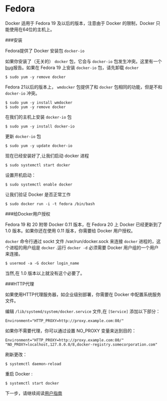 Fedora
===

Docker 适用于 Fedora 19 及以后的版本，注意由于 Docker 的限制，Docker 只能使用在64位的主机上。

###安装

Fedora提供了 Docker 安装包 `docker-io`

如果你安装了（无关的） `docker` 包，它会与 `docker-io` 包发生冲突。这里有一个[bug](https://bugzilla.redhat.com/show_bug.cgi?id=1043676)报告。如果在 Fedora 19 上安装 `docker-io` 包，请先卸载 `docker`

	$ sudo yum -y remove docker

Fedora 21以后的版本上， `wmdocker` 包提供了和 `docker` 包相同的功能，但是不和 `docker-io` 冲突。

	$ sudo yum -y install wmdocker
	$ sudo yum -y remove docker

在我们的主机上安装 `docker-io` 包

	$ sudo yum -y install docker-io

更新 `docker-io` 包

	$ sudo yum -y update docker-io

现在已经安装好了,让我们启动 docker 进程

	$ sudo systemctl start docker

设置开机启动：

	$ sudo systemctl enable docker

让我们验证 Docker 是否正常工作

	$ sudo docker run -i -t fedora /bin/bash

###给Docker用户授权

Fedora 19 和 20 附带 Docker 0.11 版本，在 Fedora 20 上 Docker 已经更新到了 1.0 版本。如果你还在使用 0.11 版本，你需要给 Docker 用户授权。

`docker` 命令行通过 sockt 文件 /var/run/docker.sock 来连接 `docker` 进程的，这个进程的用户组是 `docker` .运行 `docker -d` 必须需要 Docker 用户组的一个用户来连接。

	$ usermod -a -G docker login_name

当然,在 1.0 版本以上就没有这个必要了。

###HTTP代理

如果使用HTTP代理服务器，如企业级别部署，你需要在 Docker 中配置系统服务文件。

编辑 `/lib/systemd/system/docker.service` 文件,在 `[Service]` 添加以下部分：

	Environment="HTTP_PROXY=http://proxy.example.com:80/"

如果你不需要代理，你可以通过设置 NO_PROXY 变量来达到目的：

	Environment="HTTP_PROXY=http://proxy.example.com:80/" "NO_PROXY=localhost,127.0.0.0/8,docker-registry.somecorporation.com"

刷新更改：

	$ systemctl daemon-reload

重启 Docker :
	
	$ systemctl start docker

下一步，请继续阅读[用户指南](../userguide/README.md)
	




	